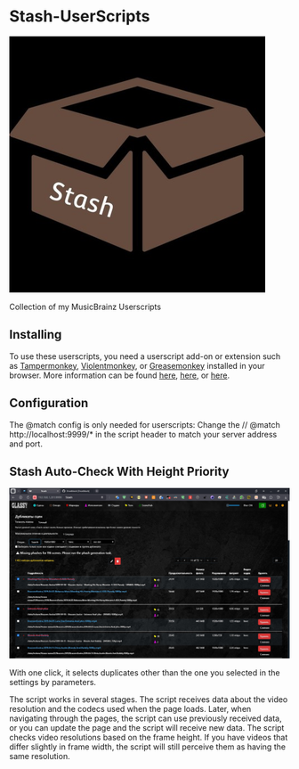 # Stash-UserScripts
![stash](https://github.com/Druidblack/Stash-UserScripts/blob/main/add/24867471.jpg)

Collection of my MusicBrainz Userscripts

## Installing

To use these userscripts, you need a userscript add-on or extension such as [Tampermonkey](https://www.tampermonkey.net/), [Violentmonkey](https://violentmonkey.github.io/), or [Greasemonkey](https://addons.mozilla.org/en-GB/firefox/addon/greasemonkey/) installed in your browser. More information can be found [here](https://stackapps.com/tags/script/info), [here](https://openuserjs.org/about/Userscript-Beginners-HOWTO), or [here](https://userscripts-mirror.org/about/installing.html).

## Configuration
The @match config is only needed for userscripts: Change the // @match        http://localhost:9999/* in the script header to match your server address and port.

## Stash Auto-Check With Height Priority
![1](https://github.com/Druidblack/Stash-UserScripts/blob/main/add/prim.jpg)

With one click, it selects duplicates other than the one you selected in the settings by parameters.

The script works in several stages. The script receives data about the video resolution and the codecs used when the page loads. Later, when navigating through the pages, the script can use previously received data, or you can update the page and the script will receive new data.
The script checks video resolutions based on the frame height. If you have videos that differ slightly in frame width, the script will still perceive them as having the same resolution.
